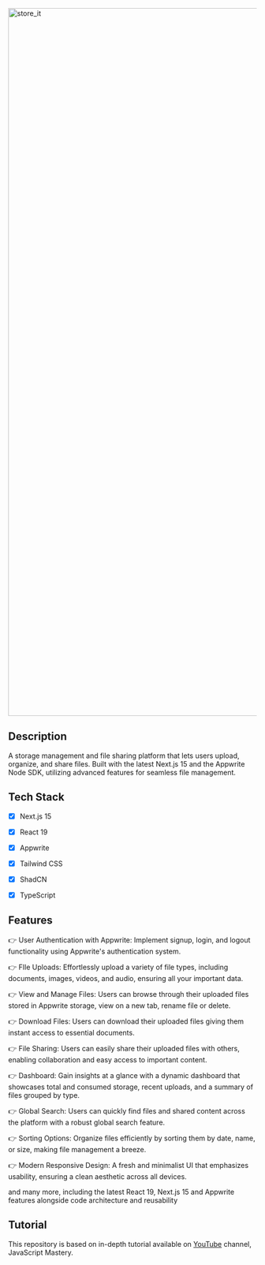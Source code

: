 <img width="1436" alt="store_it" src="https://github.com/user-attachments/assets/0209dba6-02e8-4ad2-84c6-608f566bfa0b">


## Description

A storage management and file sharing platform that lets users upload, organize, and share files. Built with the latest Next.js 15 and the Appwrite Node SDK, utilizing advanced features for seamless file management.


## Tech Stack
- [x] Next.js 15
- [x] React 19
- [x] Appwrite 
- [x] Tailwind CSS
- [x] ShadCN 
- [x] TypeScript


## Features 
👉 User Authentication with Appwrite: Implement signup, login, and logout functionality using Appwrite's authentication system.

👉 FIle Uploads: Effortlessly upload a variety of file types, including documents, images, videos, and audio, ensuring all your important data.

👉 View and Manage Files: Users can browse through their uploaded files stored in Appwrite storage, view on a new tab, rename file or delete.

👉 Download Files: Users can download their uploaded files giving them instant access to essential documents.

👉 File Sharing: Users can easily share their uploaded files with others, enabling collaboration and easy access to important content.

👉 Dashboard: Gain insights at a glance with a dynamic dashboard that showcases total and consumed storage, recent uploads, and a summary of files grouped by type.

👉 Global Search: Users can quickly find files and shared content across the platform with a robust global search feature.

👉 Sorting Options: Organize files efficiently by sorting them by date, name, or size, making file management a breeze.

👉 Modern Responsive Design: A fresh and minimalist UI that emphasizes usability, ensuring a clean aesthetic across all devices.

and many more, including the latest React 19, Next.js 15 and Appwrite features alongside code architecture and reusability


## Tutorial
This repository is based on in-depth tutorial available on [YouTube](https://www.youtube.com/watch?v=lie0cr3wESQ) channel, JavaScript Mastery.


